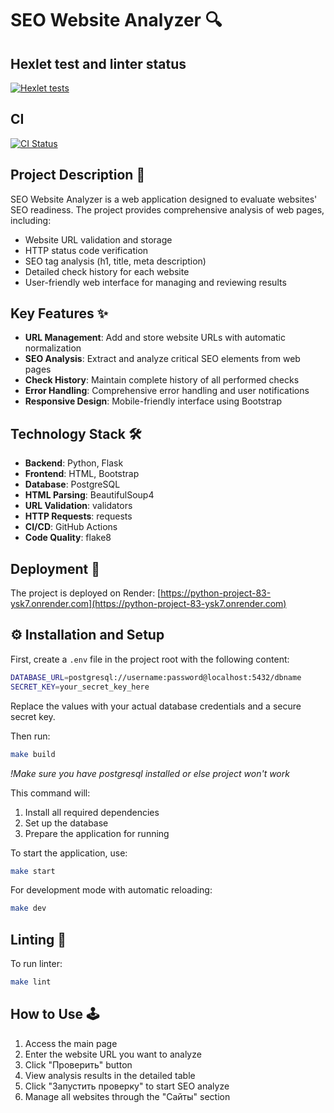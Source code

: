 # SEO Website Analyzer 🔍
## Hexlet test and linter status
[![Hexlet tests](https://github.com/Ilia-Ivankov/python-project-83/actions/workflows/hexlet-check.yml/badge.svg)](https://github.com/Ilia-Ivankov/python-project-83/actions)
## CI 
[![CI Status](https://github.com/Ilia-Ivankov/python-project-83/actions/workflows/ci.yml/badge.svg)](https://github.com/Ilia-Ivankov/python-project-83/actions/workflows/ci.yml)

## Project Description 📝

SEO Website Analyzer is a web application designed to evaluate websites' SEO readiness. The project provides comprehensive analysis of web pages, including:

- Website URL validation and storage
- HTTP status code verification
- SEO tag analysis (h1, title, meta description)
- Detailed check history for each website
- User-friendly web interface for managing and reviewing results

## Key Features ✨

- **URL Management**: Add and store website URLs with automatic normalization
- **SEO Analysis**: Extract and analyze critical SEO elements from web pages
- **Check History**: Maintain complete history of all performed checks
- **Error Handling**: Comprehensive error handling and user notifications
- **Responsive Design**: Mobile-friendly interface using Bootstrap

## Technology Stack 🛠️

- **Backend**: Python, Flask
- **Frontend**: HTML, Bootstrap
- **Database**: PostgreSQL
- **HTML Parsing**: BeautifulSoup4
- **URL Validation**: validators
- **HTTP Requests**: requests
- **CI/CD**: GitHub Actions
- **Code Quality**: flake8

## Deployment 🚀

The project is deployed on Render: [https://python-project-83-ysk7.onrender.com](https://python-project-83-ysk7.onrender.com)

## ⚙️ Installation and Setup

First, create a `.env` file in the project root with the following content:

```bash
DATABASE_URL=postgresql://username:password@localhost:5432/dbname
SECRET_KEY=your_secret_key_here
```

Replace the values with your actual database credentials and a secure secret key.

Then run:

```bash
make build
```

*!Make sure you have postgresql installed or else project won't work*

This command will:
1. Install all required dependencies
2. Set up the database
3. Prepare the application for running

To start the application, use:

```bash
make start
```

For development mode with automatic reloading:

```bash
make dev
```

## Linting 🧹

To run linter:
```bash
make lint
```

## How to Use 🕹️

1. Access the main page
2. Enter the website URL you want to analyze
3. Click "Проверить" button
4. View analysis results in the detailed table
5. Click "Запустить проверку" to start SEO analyze 
6. Manage all websites through the "Сайты" section